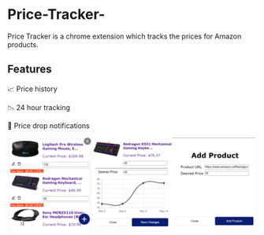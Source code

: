 # Price-Tracker-

Price Tracker is a chrome extension which tracks the prices for Amazon products.

## Features

📈 Price history

📉 24 hour tracking

🔔 Price drop notifications

![alt text](https://github.com/aarav87/Price-Tracker-/blob/master/images/readme.png?raw=true)
